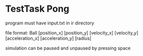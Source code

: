 # TestTask Pong
program must have input.txt in ir directory

file format: Ball [position_x] [position_y] [velocity_x] [velocity_y] [acceleration_x] [acceleration_y] [radius]

simulation can be paused and unpaused by pressing space